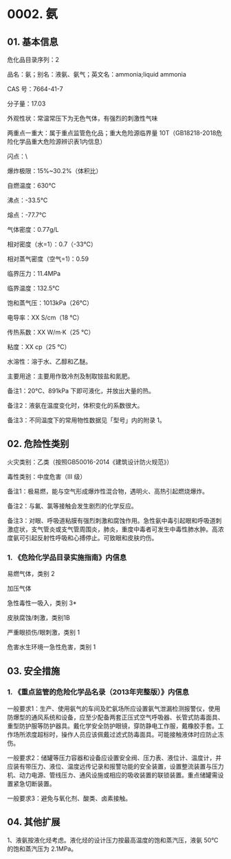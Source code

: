 # 0002. 氨

## 01. 基本信息

危化品目录序列：2

品名：氨；别名：液氨、氨气；英文名：ammonia;liquid ammonia

CAS 号：7664-41-7

分子量：17.03

外观性状：常温常压下为无色气体，有强烈的刺激性气味

两重点一重大：属于重点监管危化品；重大危险源临界量 10T（GB18218-2018危险化学品重大危险源辨识表1内信息）

闪点：\

爆炸极限：15%~30.2%（体积比）

自燃温度：630℃

沸点：-33.5℃

熔点：-77.7℃

气体密度：0.77g/L

相对密度（水=1）：0.7（-33℃）

相对蒸气密度（空气=1)：0.59

临界压力：11.4MPa

临界温度：132.5℃

饱和蒸气压：1013kPa（26℃）

电导率：XX S/cm（18 ℃）

传热系数：XX W/m·K（25 ℃）

粘度：XX cp（25 ℃）

水溶性：溶于水、乙醇和乙醚。

主要用途：主要用作致冷剂及制取铵盐和氮肥。

备注1：20℃、891kPa 下即可液化，并放出大量的热。

备注2：液氨在温度变化时，体积变化的系数很大。

备注3：不同温度下的常用物性数据见「型号」内的附录 1。

## 02. 危险性类别

火灾类别：乙类（按照GB50016-2014《建筑设计防火规范》）

毒性类别：中度危害（Ⅲ 级）

备注1：极易燃，能与空气形成爆炸性混合物，遇明火、高热引起燃烧爆炸。

备注2：与氟、氯等接触会发生剧烈的化学反应。

备注3：对眼、呼吸道粘膜有强烈刺激和腐蚀作用。急性氨中毒引起眼和呼吸道刺激症状，支气管炎或支气管周围炎，肺炎，重度中毒者可发生中毒性肺水肿。高浓度氨可引起反射性呼吸和心搏停止。可致眼和皮肤灼伤。

### 1. 《危险化学品目录实施指南》内信息

易燃气体，类别 2

加压气体

急性毒性一吸入，类别 3*

皮肤腐蚀/刺激，类别1B

严重眼损伤/眼刺激，类别 1

危害水生环境一急性危害，类别 1

## 03. 安全措施

### 1. 《重点监管的危险化学品名录（2013年完整版）》内信息

一般要求1：生产、使用氨气的车间及贮氨场所应设置氨气泄漏检测报警仪，使用防爆型的通风系统和设备，应至少配备两套正压式空气呼吸器、长管式防毒面具、重型防护服等防护器具。戴化学安全防护眼镜，穿防静电工作服，戴橡胶手套。工作场所浓度超标时，操作人员应该佩戴过滤式防毒面具。可能接触液体时应防止冻伤。

一般要求2：储罐等压力容器和设备应设置安全阀、压力表、液位计、温度计，并应装有带压力、液位、温度远传记录和报警功能的安全装置，设置整流装置与压力机、动力电源、管线压カ、通风设施或相应的吸收装置的联锁装置。重点储罐需设置紧急切断装置。

一般要求3：避免与氧化剂、酸类、卤素接触。

## 04. 其他扩展

1、液氨按液化烃考虑。液化烃的设计压力按最高温度的饱和蒸汽压，液氨 50℃ 的饱和蒸汽压为 2.1MPa。

